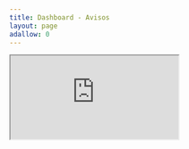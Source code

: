 ```yaml
---
title: Dashboard - Avisos
layout: page
adallow: 0
---
```


<html>
<iframe src="https://docs.google.com/spreadsheets/d/e/2PACX-1vSmfKFY88Ew2MSGfMs_S6q0uxgmFA5CyLcJ3Gg-2zDcRpwcqYZH0JOMxjXzcNIBSMuJTGA6_QPd52Wv/pubhtml?widget=true&amp;headers=false"></iframe>
</html>